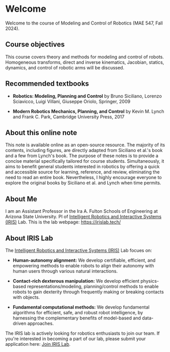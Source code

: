 # Welcome

Welcome to the course of Modeling and Control of Robotics (MAE 547, Fall 2024).

## Course objectives
This course covers theory and methods for modeling and control of robots. Homogeneous transforms, direct and inverse kinematics, Jacobian, statics, dynamics, and control of robotic arms will be discussed.


## Recommended textbooks

- **Robotics: Modeling, Planning and Control**  by Bruno Siciliano, Lorenzo Sciavicco, Luigi Villani,
Giuseppe Oriolo, Springer, 2009

- **Modern Robotics Mechanics, Planning, and Control** by Kevin M. Lynch and Frank C. Park, Cambridge University Press, 2017

## About this online note

This note is available online as an open-source resource. The majority of its contents, including figures, are directly adapted from Siciliano et al.'s book and a few from Lynch's book. The purpose of these notes is to provide a concise material specifically tailored for course students. Simultaneously, it aims to benefit general students interested in robotics by offering a quick and accessible source for learning, reference, and review, eliminating the need to read an entire book. Nevertheless, I highly encourage everyone to explore the original books by Siciliano et al. and Lynch when time permits.



## About Me

I am an Assistant Professor in the Ira A. Fulton Schools of Engineering at Arizona State University. PI of [Intelligent Robotics and Interactive Systems (IRIS)](https://asu-iris.github.io/) Lab.
This is the lab webpage: https://irislab.tech/



## About  IRIS Lab


The [Intelligent Robotics and Interactive Systems (IRIS)](https://irislab.tech/) Lab focues on:


- **Human-autonomy alignment:**  We develop certifiable, efficient, and empowering methods to enable robots to align their autonomy with human users through various natural interactions.

- **Contact-rich dexterous manipulation:** We develop efficient physics-based representations/modeling, planning/control methods to enable robots to gain dexterity through frequently making or breaking contacts with objects.

- **Fundamental computational methods:** We develop fundamental algorithms for  efficient, safe, and robust robot intelligence, by harnessing the complementary benefits of model-based and data-driven approaches.



The IRIS lab is actively looking for robotics enthusiasts to join our team. If you're interested in becoming a part of our lab, please submit your application here: <a href="https://asu-iris.github.io/joining/" target="_blank">Join IRIS Lab</a>.
